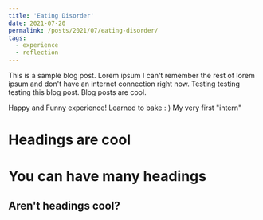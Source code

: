 ```yaml
---
title: 'Eating Disorder'
date: 2021-07-20
permalink: /posts/2021/07/eating-disorder/
tags:
  - experience
  - reflection
---
```


This is a sample blog post. Lorem ipsum I can't remember the rest of lorem ipsum and don't have an internet connection right now. Testing testing testing this blog post. Blog posts are cool.

Happy and Funny experience! Learned to bake : ) My very first "intern"

Headings are cool
======

You can have many headings
======

Aren't headings cool?
------